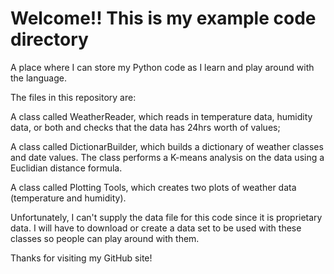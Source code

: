 # Welcome!!  This is my example code directory

A place where I can store my Python code as I learn and play around with the language.

The files in this repository are:

A class called WeatherReader, which reads in temperature data, humidity data, or both and checks that the data has 24hrs worth of values;

A class called DictionarBuilder, which builds a dictionary of weather classes and date values.  The class performs a K-means analysis on the data using a Euclidian distance formula.

A class called Plotting Tools, which creates two plots of weather data (temperature and humidity).

Unfortunately, I can't supply the data file for this code since it is proprietary data.  I will have to download or create a data set to be used with these classes so people can play around with them.

Thanks for visiting my GitHub site!
